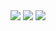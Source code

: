 <img src="https://voxj.github.io/assets/github/hello.png">
<img src="https://voxj.github.io/assets/github/cl.png">
<img src="https://voxj.github.io/assets/github/l.png">
